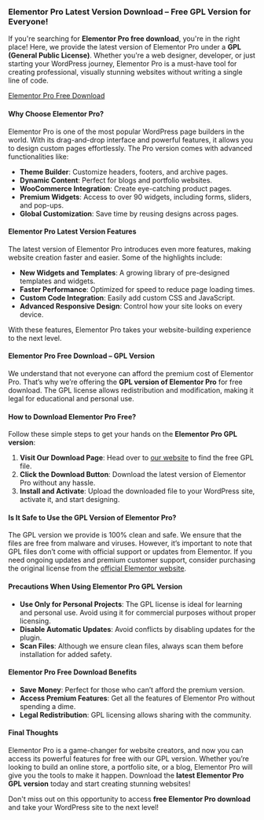 ### Elementor Pro Latest Version Download – Free GPL Version for Everyone!

If you're searching for **Elementor Pro free download**, you're in the right place! Here, we provide the latest version of Elementor Pro under a **GPL (General Public License)**. Whether you're a web designer, developer, or just starting your WordPress journey, Elementor Pro is a must-have tool for creating professional, visually stunning websites without writing a single line of code.

[Elementor Pro Free Download](https://www.gpldose.com/elementor-pro-plugin-get-gpl-file-free/)

#### Why Choose Elementor Pro?

Elementor Pro is one of the most popular WordPress page builders in the world. With its drag-and-drop interface and powerful features, it allows you to design custom pages effortlessly. The Pro version comes with advanced functionalities like:

- **Theme Builder**: Customize headers, footers, and archive pages.
- **Dynamic Content**: Perfect for blogs and portfolio websites.
- **WooCommerce Integration**: Create eye-catching product pages.
- **Premium Widgets**: Access to over 90 widgets, including forms, sliders, and pop-ups.
- **Global Customization**: Save time by reusing designs across pages.

#### Elementor Pro Latest Version Features

The latest version of Elementor Pro introduces even more features, making website creation faster and easier. Some of the highlights include:

- **New Widgets and Templates**: A growing library of pre-designed templates and widgets.
- **Faster Performance**: Optimized for speed to reduce page loading times.
- **Custom Code Integration**: Easily add custom CSS and JavaScript.
- **Advanced Responsive Design**: Control how your site looks on every device.

With these features, Elementor Pro takes your website-building experience to the next level.

#### Elementor Pro Free Download – GPL Version

We understand that not everyone can afford the premium cost of Elementor Pro. That’s why we’re offering the **GPL version of Elementor Pro** for free download. The GPL license allows redistribution and modification, making it legal for educational and personal use.

#### How to Download Elementor Pro Free?

Follow these simple steps to get your hands on the **Elementor Pro GPL version**:

1. **Visit Our Download Page**: Head over to [our website](https://www.gpldose.com/elementor-pro-plugin-get-gpl-file-free/) to find the free GPL file.
2. **Click the Download Button**: Download the latest version of Elementor Pro without any hassle.
3. **Install and Activate**: Upload the downloaded file to your WordPress site, activate it, and start designing.

#### Is It Safe to Use the GPL Version of Elementor Pro?

The GPL version we provide is 100% clean and safe. We ensure that the files are free from malware and viruses. However, it’s important to note that GPL files don’t come with official support or updates from Elementor. If you need ongoing updates and premium customer support, consider purchasing the original license from the [official Elementor website](https://elementor.com).

#### Precautions When Using Elementor Pro GPL Version

- **Use Only for Personal Projects**: The GPL license is ideal for learning and personal use. Avoid using it for commercial purposes without proper licensing.
- **Disable Automatic Updates**: Avoid conflicts by disabling updates for the plugin.
- **Scan Files**: Although we ensure clean files, always scan them before installation for added safety.

#### Elementor Pro Free Download Benefits

- **Save Money**: Perfect for those who can’t afford the premium version.
- **Access Premium Features**: Get all the features of Elementor Pro without spending a dime.
- **Legal Redistribution**: GPL licensing allows sharing with the community.

#### Final Thoughts

Elementor Pro is a game-changer for website creators, and now you can access its powerful features for free with our GPL version. Whether you’re looking to build an online store, a portfolio site, or a blog, Elementor Pro will give you the tools to make it happen. Download the **latest Elementor Pro GPL version** today and start creating stunning websites!

Don't miss out on this opportunity to access **free Elementor Pro download** and take your WordPress site to the next level!
